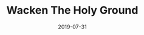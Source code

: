 ---
layout: post
category: day-by-day
date: 2019-07-31
title: Wacken The Holy Ground
image:
  thumbnail: /images/blog/thumbnails/2019-07-31-wacken-the-holy-ground.jpg
  path: /images/blog/2019-07-31-wacken-the-holy-ground.jpg
---